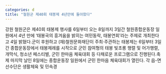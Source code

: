 ```yaml
---
categories: d
title: "철원군 제40회 태봉제 4년만에 돌아왔다"
---
```

강원 철원군은 제40회 태봉제 행사를 6일부터 오는 8일까지 3일간 철원종합운동장 일원에서 4년 만에 ‘태봉국의 흥겨움을 밝히는 여민동락, 태봉연회’라는 주제로 개최한다고 4일 밝혔다.군이 후원하고 (재)철원문화재단이 주최·주관하는 태봉제는 6일부터 3일간 종합운동장에서 태봉제례를 시작으로 군민 참여형의 태봉 빛초롱 행렬 및 어가행렬, 개막식, 청소년 페스티벌, 군민 한마음 체육대회 등 다채로운 프로그램으로 진행된다.축제 마지막 날인 8일에는 종합운동장 일원에서 군민 한마음 체육대회가 열린다. 각 읍-면 선수단은 생활체육 및 민속경